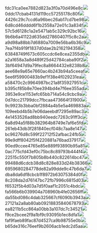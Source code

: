 fdc31ca0ee7882d823a3f0a70d496e8c<img  src="https://img.alicdn.com/bao/uploaded/i3/2639837995/TB2me9npIj_B1NjSZFHXXaDWpXa_!!2639837995.jpg_160x160.jpg">
0ddc17cbab4131d119cc57255178c80f<img  src="https://img.alicdn.com/bao/uploaded/i1/2639837995/O1CN0128vl0KHRyAexEmp_!!2639837995.jpg_160x160.jpg">
4426c29c7ccd6a96bec26ab17cd7be98<img  src="https://img.alicdn.com/bao/uploaded/i4/2639837995/O1CN0128vl03pVszyGMqJ_!!2639837995.jpg_160x160.jpg">
6d8cd46dddd6f1b2558a72e01c3a834f<img  src="https://img.alicdn.com/bao/uploaded/i2/2639837995/O1CN0128vl0Ih2dy6u3Fm_!!2639837995.jpg_160x160.jpg">
57c5d6128c1a2e5471ab5c329c92bc16<img  src="https://img.alicdn.com/bao/uploaded/i3/2639837995/O1CN0128vl0EHQKbxN3lK_!!2639837995.jpg_160x160.jpg">
9b6b6a41122d635dd27860407f5c8c2a<img  src="https://img.alicdn.com/bao/uploaded/i4/2639837995/O1CN0128vl0WN9kjPa3ZD_!!2639837995.jpg_160x160.jpg">
a9d98a88bb7d6880a7009e56ba6b36c9<img  src="https://img.alicdn.com/bao/uploaded/i2/2639837995/TB2mEA3prZnBKNjSZFGXXbt3FXa_!!2639837995.jpg_160x160.jpg">
7ea7f4b919f1837d0dae2b2162194358<img  src="https://img.alicdn.com/bao/uploaded/i2/2639837995/O1CN0128vl0QpJsAxAuM2_!!2639837995.jpg_160x160.jpg">
63848749f673c605ccdc6e8cea2355db<img  src="https://img.alicdn.com/bao/uploaded/i1/2639837995/O1CN0128vl0Y8l0ANbkeI_!!2639837995.jpg_160x160.jpg">
a2a1658a3a8d489f25d42784caba90f2<img  src="https://img.alicdn.com/bao/uploaded/i4/2639837995/O1CN0128vl0FocLMl3t6j_!!2639837995.jpg_160x160.jpg">
3bf64947d9a79fec8a8664432e8238b8<img  src="https://img.alicdn.com/bao/uploaded/i4/2639837995/O1CN0128vl0crlIuBjuDl_!!2639837995.jpg_160x160.jpg">
aee68e9a65e7660ac4b243b94a5ceeaf<img  src="https://img.alicdn.com/bao/uploaded/i3/2639837995/TB2Z4ECncj_B1NjSZFHXXaDWpXa_!!2639837995.jpg_160x160.jpg">
5ee6f59900483b9ef1f38e4f029231ea<img  src="https://img.alicdn.com/imgextra/i3/2639837995/O1CN0128vl0nduR2E11sD_!!2639837995.jpg">
a58470c2c9964987bc21a8f35927951c<img  src="https://img.alicdn.com/imgextra/i2/2639837995/O1CN0128vl0ndvZdvL6uL_!!2639837995.jpg">
b395cf85b8e70ee394bd4e7f6ee355ad<img  src="https://img.alicdn.com/imgextra/i1/2639837995/O1CN0128vl0mHg4Xk59sq_!!2639837995.jpg">
3953e9ce1153efc65bb714a54c9cbc9a<img  src="https://img.alicdn.com/imgextra/i3/2639837995/O1CN0128vl0nQyRMm057f_!!2639837995.jpg">
0d7dcc21799dcc7fbcaa473664f31900<img  src="https://img.alicdn.com/imgextra/i3/2639837995/O1CN0128vl0nQwECguDpQ_!!2639837995.jpg">
9c9923b3bba0bf2884a4b5e5a469883a<img  src="https://img.alicdn.com/imgextra/i1/2639837995/O1CN0128vl0mHfXHvt9Rs_!!2639837995.jpg">
109eebd4b5b7e06daeebdf7295e89ac3<img  src="https://img.alicdn.com/imgextra/i4/2639837995/O1CN0128vl0nQx6GzqQyQ_!!2639837995.jpg">
4e1453526ad8bb940eedc7263c91ff3c<img  src="https://img.alicdn.com/imgextra/i1/2639837995/O1CN0128vl0nduEYqsh80_!!2639837995.jpg">
6a8d94a5f88b382964b8749e7af6e5fd<img  src="https://img.alicdn.com/imgextra/i2/2639837995/O1CN0128vl0nQxMtImvLL_!!2639837995.jpg">
261eb43db3f281840ecf048c7aa8e147<img  src="https://img.alicdn.com/imgextra/i3/2639837995/O1CN0128vl0fmVJRB9kQs_!!2639837995.jpg">
bc96276d8c599f22712f52afbac24fb5<img  src="https://img.alicdn.com/imgextra/i2/2639837995/O1CN0128vl0limCugrKaU_!!2639837995.jpg">
99e9dff8042f5f4220881a76bad37917<img  src="https://img.alicdn.com/imgextra/i4/2639837995/O1CN0128vl0m2pXfVYdr2_!!2639837995.jpg">
90ed9ccee4765e85e889f93890b95a81<img  src="https://img.alicdn.com/imgextra/i3/2639837995/O1CN0128vl0mpMvPPPTrT_!!2639837995.jpg">
0ac775cfd43ef0c75bc8c89793b444f4<img  src="https://img.alicdn.com/imgextra/i1/2639837995/O1CN0128vl0m2r9STWBXE_!!2639837995.jpg">
22515c550f7b805b8b440c822614bc47<img  src="https://img.alicdn.com/imgextra/i3/2639837995/O1CN0128vl0nQwUrBKS8t_!!2639837995.jpg">
99488d6cdcb38d8c828e833d24b38366<img  src="https://img.alicdn.com/imgextra/i1/2639837995/O1CN0128vl0ndwFEr0V94_!!2639837995.jpg">
6959680284778de82a99dde9c47b6da7<img  src="https://img.alicdn.com/imgextra/i2/2639837995/O1CN0128vl0maQ7fBiIOg_!!2639837995.jpg">
dba8da6df8cbcb1f8972b63075384d0f<img  src="https://img.alicdn.com/imgextra/i2/2639837995/O1CN0128vl0k8ZQtMURAh_!!2639837995.jpg">
8c208da2d76147bc72fb7996c6815d03<img  src="https://img.alicdn.com/imgextra/i1/2639837995/O1CN0128vl0kwcBwMbwNM_!!2639837995.jpg">
f6532f5b4d03a7d5f0aaf1c2051c4bdc<img  src="https://img.alicdn.com/imgextra/i3/2639837995/O1CN0128vl0lQeyRf5wu7_!!2639837995.jpg">
fa566b6b039904a708960b4fe02656ff<img  src="https://img.alicdn.com/imgextra/i3/2639837995/O1CN0128vl0lioQ2MpFUw_!!2639837995.jpg">
da55bd086c4dab325667cf6090b3943a<img  src="https://img.alicdn.com/imgextra/i3/2639837995/O1CN0128vl0lwqPyFZVt6_!!2639837995.jpg">
27121a2a8ab80ab09218835840678793<img  src="https://img.alicdn.com/imgextra/i1/2639837995/O1CN0128vl0m2q4wsSO3A_!!2639837995.jpg">
ea8211b5cc864a00bb3a107dc7c34521<img  src="https://img.alicdn.com/imgextra/i1/2639837995/O1CN0128vl0lQeyS05jeQ_!!2639837995.jpg">
f9ce2bcee2f9a1bf9c93095b1ec8dfa1<img  src="https://img.alicdn.com/imgextra/i3/2639837995/O1CN0128vl0lwqPya8nEN_!!2639837995.jpg">
faf9faeb89fac87d4527ca9b98755e0b<img  src="https://img.alicdn.com/imgextra/i2/2639837995/O1CN0128vl0mpMSIwMNzR_!!2639837995.jpg">
b65de316c76eef9b2606acb1edc2d5aa<img  src="https://img.alicdn.com/imgextra/i3/2639837995/O1CN0128vl0mHfKoPBZ4x_!!2639837995.jpg">
